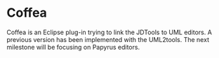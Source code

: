 Coffea
======

Coffea is an Eclipse plug-in trying to link the JDTools to UML editors. A previous version has been implemented with the UML2tools. The next milestone will be focusing on Papyrus editors.
